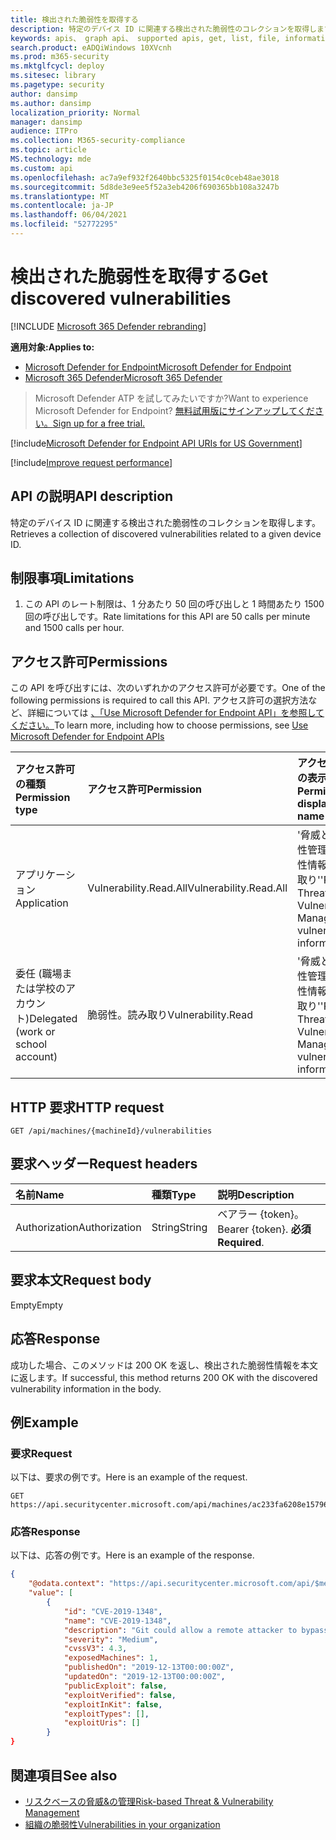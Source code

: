 ```yaml
---
title: 検出された脆弱性を取得する
description: 特定のデバイス ID に関連する検出された脆弱性のコレクションを取得します。
keywords: apis、 graph api、 supported apis, get, list, file, information, discovered vulnerabilits, threat & 脆弱性の管理 api, Microsoft Defender for Endpoint tvm api
search.product: eADQiWindows 10XVcnh
ms.prod: m365-security
ms.mktglfcycl: deploy
ms.sitesec: library
ms.pagetype: security
author: dansimp
ms.author: dansimp
localization_priority: Normal
manager: dansimp
audience: ITPro
ms.collection: M365-security-compliance
ms.topic: article
MS.technology: mde
ms.custom: api
ms.openlocfilehash: ac7a9ef932f2640bbc5325f0154c0ceb48ae3018
ms.sourcegitcommit: 5d8de3e9ee5f52a3eb4206f690365bb108a3247b
ms.translationtype: MT
ms.contentlocale: ja-JP
ms.lasthandoff: 06/04/2021
ms.locfileid: "52772295"
---
```

# <a name="get-discovered-vulnerabilities"></a><span data-ttu-id="34af0-104">検出された脆弱性を取得する</span><span class="sxs-lookup"><span data-stu-id="34af0-104">Get discovered vulnerabilities</span></span>

[!INCLUDE [Microsoft 365 Defender rebranding](../../includes/microsoft-defender.md)]

<span data-ttu-id="34af0-105">**適用対象:**</span><span class="sxs-lookup"><span data-stu-id="34af0-105">**Applies to:**</span></span>
- [<span data-ttu-id="34af0-106">Microsoft Defender for Endpoint</span><span class="sxs-lookup"><span data-stu-id="34af0-106">Microsoft Defender for Endpoint</span></span>](https://go.microsoft.com/fwlink/p/?linkid=2154037)
- [<span data-ttu-id="34af0-107">Microsoft 365 Defender</span><span class="sxs-lookup"><span data-stu-id="34af0-107">Microsoft 365 Defender</span></span>](https://go.microsoft.com/fwlink/?linkid=2118804)

> <span data-ttu-id="34af0-108">Microsoft Defender ATP を試してみたいですか?</span><span class="sxs-lookup"><span data-stu-id="34af0-108">Want to experience Microsoft Defender for Endpoint?</span></span> [<span data-ttu-id="34af0-109">無料試用版にサインアップしてください。</span><span class="sxs-lookup"><span data-stu-id="34af0-109">Sign up for a free trial.</span></span>](https://www.microsoft.com/microsoft-365/windows/microsoft-defender-atp?ocid=docs-wdatp-exposedapis-abovefoldlink) 

[!include[Microsoft Defender for Endpoint API URIs for US Government](../../includes/microsoft-defender-api-usgov.md)]

[!include[Improve request performance](../../includes/improve-request-performance.md)]

## <a name="api-description"></a><span data-ttu-id="34af0-110">API の説明</span><span class="sxs-lookup"><span data-stu-id="34af0-110">API description</span></span>
<span data-ttu-id="34af0-111">特定のデバイス ID に関連する検出された脆弱性のコレクションを取得します。</span><span class="sxs-lookup"><span data-stu-id="34af0-111">Retrieves a collection of discovered vulnerabilities related to a given device ID.</span></span>

## <a name="limitations"></a><span data-ttu-id="34af0-112">制限事項</span><span class="sxs-lookup"><span data-stu-id="34af0-112">Limitations</span></span>
1. <span data-ttu-id="34af0-113">この API のレート制限は、1 分あたり 50 回の呼び出しと 1 時間あたり 1500 回の呼び出しです。</span><span class="sxs-lookup"><span data-stu-id="34af0-113">Rate limitations for this API are 50 calls per minute and 1500 calls per hour.</span></span>

## <a name="permissions"></a><span data-ttu-id="34af0-114">アクセス許可</span><span class="sxs-lookup"><span data-stu-id="34af0-114">Permissions</span></span>

<span data-ttu-id="34af0-115">この API を呼び出すには、次のいずれかのアクセス許可が必要です。</span><span class="sxs-lookup"><span data-stu-id="34af0-115">One of the following permissions is required to call this API.</span></span> <span data-ttu-id="34af0-116">アクセス許可の選択方法など、詳細については [、「Use Microsoft Defender for Endpoint API」を参照してください。](apis-intro.md)</span><span class="sxs-lookup"><span data-stu-id="34af0-116">To learn more, including how to choose permissions, see [Use Microsoft Defender for Endpoint APIs](apis-intro.md)</span></span>

<span data-ttu-id="34af0-117">アクセス許可の種類</span><span class="sxs-lookup"><span data-stu-id="34af0-117">Permission type</span></span> | <span data-ttu-id="34af0-118">アクセス許可</span><span class="sxs-lookup"><span data-stu-id="34af0-118">Permission</span></span> | <span data-ttu-id="34af0-119">アクセス許可の表示名</span><span class="sxs-lookup"><span data-stu-id="34af0-119">Permission display name</span></span>
:---|:---|:---
<span data-ttu-id="34af0-120">アプリケーション</span><span class="sxs-lookup"><span data-stu-id="34af0-120">Application</span></span> |<span data-ttu-id="34af0-121">Vulnerability.Read.All</span><span class="sxs-lookup"><span data-stu-id="34af0-121">Vulnerability.Read.All</span></span> | <span data-ttu-id="34af0-122">'脅威と脆弱性管理の脆弱性情報の読み取り'</span><span class="sxs-lookup"><span data-stu-id="34af0-122">'Read Threat and Vulnerability Management vulnerability information'</span></span>
<span data-ttu-id="34af0-123">委任 (職場または学校のアカウント)</span><span class="sxs-lookup"><span data-stu-id="34af0-123">Delegated (work or school account)</span></span> | <span data-ttu-id="34af0-124">脆弱性。読み取り</span><span class="sxs-lookup"><span data-stu-id="34af0-124">Vulnerability.Read</span></span> | <span data-ttu-id="34af0-125">'脅威と脆弱性管理の脆弱性情報の読み取り'</span><span class="sxs-lookup"><span data-stu-id="34af0-125">'Read Threat and Vulnerability Management vulnerability information'</span></span>

## <a name="http-request"></a><span data-ttu-id="34af0-126">HTTP 要求</span><span class="sxs-lookup"><span data-stu-id="34af0-126">HTTP request</span></span>

```
GET /api/machines/{machineId}/vulnerabilities
```

## <a name="request-headers"></a><span data-ttu-id="34af0-127">要求ヘッダー</span><span class="sxs-lookup"><span data-stu-id="34af0-127">Request headers</span></span>

<span data-ttu-id="34af0-128">名前</span><span class="sxs-lookup"><span data-stu-id="34af0-128">Name</span></span> | <span data-ttu-id="34af0-129">種類</span><span class="sxs-lookup"><span data-stu-id="34af0-129">Type</span></span> | <span data-ttu-id="34af0-130">説明</span><span class="sxs-lookup"><span data-stu-id="34af0-130">Description</span></span>
:---|:---|:---
<span data-ttu-id="34af0-131">Authorization</span><span class="sxs-lookup"><span data-stu-id="34af0-131">Authorization</span></span> | <span data-ttu-id="34af0-132">String</span><span class="sxs-lookup"><span data-stu-id="34af0-132">String</span></span> | <span data-ttu-id="34af0-133">ベアラー {token}。</span><span class="sxs-lookup"><span data-stu-id="34af0-133">Bearer {token}.</span></span> <span data-ttu-id="34af0-134">**必須**</span><span class="sxs-lookup"><span data-stu-id="34af0-134">**Required**.</span></span>

## <a name="request-body"></a><span data-ttu-id="34af0-135">要求本文</span><span class="sxs-lookup"><span data-stu-id="34af0-135">Request body</span></span>

<span data-ttu-id="34af0-136">Empty</span><span class="sxs-lookup"><span data-stu-id="34af0-136">Empty</span></span>

## <a name="response"></a><span data-ttu-id="34af0-137">応答</span><span class="sxs-lookup"><span data-stu-id="34af0-137">Response</span></span>

<span data-ttu-id="34af0-138">成功した場合、このメソッドは 200 OK を返し、検出された脆弱性情報を本文に返します。</span><span class="sxs-lookup"><span data-stu-id="34af0-138">If successful, this method returns 200 OK with the discovered vulnerability information in the body.</span></span>

## <a name="example"></a><span data-ttu-id="34af0-139">例</span><span class="sxs-lookup"><span data-stu-id="34af0-139">Example</span></span>

### <a name="request"></a><span data-ttu-id="34af0-140">要求</span><span class="sxs-lookup"><span data-stu-id="34af0-140">Request</span></span>

<span data-ttu-id="34af0-141">以下は、要求の例です。</span><span class="sxs-lookup"><span data-stu-id="34af0-141">Here is an example of the request.</span></span>

```http
GET https://api.securitycenter.microsoft.com/api/machines/ac233fa6208e1579620bf44207c4006ed7cc4501/vulnerabilities
```

### <a name="response"></a><span data-ttu-id="34af0-142">応答</span><span class="sxs-lookup"><span data-stu-id="34af0-142">Response</span></span>

<span data-ttu-id="34af0-143">以下は、応答の例です。</span><span class="sxs-lookup"><span data-stu-id="34af0-143">Here is an example of the response.</span></span>

```json
{
    "@odata.context": "https://api.securitycenter.microsoft.com/api/$metadata#Collection(Analytics.Contracts.PublicAPI.PublicVulnerabilityDto)",
    "value": [
        {
            "id": "CVE-2019-1348",
            "name": "CVE-2019-1348",
            "description": "Git could allow a remote attacker to bypass security restrictions, caused by a flaw in the --export-marks option of git fast-import. By persuading a victim to import specially-crafted content, an attacker could exploit this vulnerability to overwrite arbitrary paths.",
            "severity": "Medium",
            "cvssV3": 4.3,
            "exposedMachines": 1,
            "publishedOn": "2019-12-13T00:00:00Z",
            "updatedOn": "2019-12-13T00:00:00Z",
            "publicExploit": false,
            "exploitVerified": false,
            "exploitInKit": false,
            "exploitTypes": [],
            "exploitUris": []
        }
}
```

## <a name="see-also"></a><span data-ttu-id="34af0-144">関連項目</span><span class="sxs-lookup"><span data-stu-id="34af0-144">See also</span></span>

- [<span data-ttu-id="34af0-145">リスクベースの脅威&の管理</span><span class="sxs-lookup"><span data-stu-id="34af0-145">Risk-based Threat & Vulnerability Management</span></span>](https://docs.microsoft.com/microsoft-365/security/defender-endpoint/next-gen-threat-and-vuln-mgt)
- [<span data-ttu-id="34af0-146">組織の脆弱性</span><span class="sxs-lookup"><span data-stu-id="34af0-146">Vulnerabilities in your organization</span></span>](https://docs.microsoft.com/microsoft-365/security/defender-endpoint/tvm-weaknesses)
